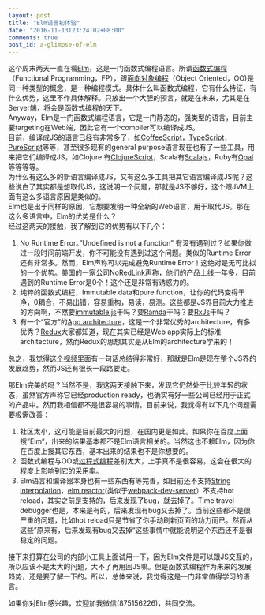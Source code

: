 ```yaml
---
layout: post
title: "Elm语言初体验"
date: "2016-11-13T23:24:02+08:00"
comments: true
post_id: a-glimpse-of-elm
---
```


这个周末两天一直在看[Elm](http://elm-lang.org/)，这是一门函数式编程语言。所谓[函数式编程](https://en.wikipedia.org/wiki/Functional_programming)（Functional Programming，FP），跟[面向对象编程](https://en.wikipedia.org/wiki/Object-oriented_programming)（Object  Oriented，OO)是同一种类型的概念，是一种编程模式。具体什么叫函数式编程，它有什么特征，有什么优势，这里不作具体解释。只放出一个大胆的预言，就是在未来，尤其是在Server端，将会是函数式编程的天下。  
Anyway，Elm是一门函数式编程语言，它是一门静态的，强类型的语言，目前主要targeting在Web端，因此它有一个compiler可以编译成JS。  
目前，编译成JS的语言已经有非常多了，如[CoffeeScript](http://coffeescript.org/)，[TypeScript](https://www.typescriptlang.org/)，[PureScript](http://www.purescript.org/)等等，甚至很多现有的general purpose语言现在也有了一些工具，用来把它们编译成JS，如Clojure 有[ClojureScript](http://clojurescript.org/)，Scala有[Scalajs](https://www.scala-js.org/)，Ruby有[Opal](http://opalrb.org/)等等等等。  
为什么有这么多的新语言编译成JS，又有这么多工具把其它语言编译成JS呢？这些说白了其实都是想取代JS，这说明一个问题，那就是JS不够好，这个跟JVM上面有这么多语言原因是类似的。  
Elm也是出于同样的原因，它想要发明一种全新的Web语言，用于取代JS。那在这么多语言中，Elm的优势是什么？  
经过这两天的接触，我了解到它的优势有以下几个：  

1. No Runtime Error。”Undefined is not a function” 有没有遇到过？如果你做过一段时间前端开发，你不可能没有遇到过这个问题。类似的Runtime Error还有非常多。然而，Elm声称可以完成避免Runtime Error！这绝对是无可比拟的一个优势。美国的一家公司[NoRedLink](https://www.noredink.com/)声称，他们的产品上线一年多，目前遇到的Runtime Error是0个！这个还是非常有诱惑力的。
2. 纯粹的函数式编程，Immutable data和pure function，让你的代码变得干净，0耦合，不易出错，容易重构，易读，易测。这些都是JS界目前大力推进的方向啊，不然要[immutable.js](https://facebook.github.io/immutable-js/)干吗？要[Ramda](http://ramdajs.com/)干吗？要[RxJs](https://github.com/Reactive-Extensions/RxJS)干吗？
3. 有一个“官方”的[App architecture](https://guide.elm-lang.org/architecture/)，这是一个非常优秀的architecture，有多优秀？[Redux](http://redux.js.org/)大家都知道，现在其实已经是Web app实际上的标准architecture，然而Redux的思想其实是从Elm的architecture学来的！

总之，我觉得[这个视频](https://www.youtube.com/watch?v=txxKx_I39a8)里面有一句话总结得非常好，那就是Elm是现在整个JS界的发展趋势，然而JS还有很长一段路要走。

那Elm完美的吗？当然不是，我这两天接触下来，发现它仍然处于比较年轻的状态，虽然官方声称它已经production ready，也确实有好一些公司已经用于正式的产品中。然而我相信都不是很容易的事情。目前来说，我觉得有以下几个问题需要极需改善：

1. 社区太小，这可能是目前最大的问题，在国内更是如此。如果你在百度上面搜”Elm“，出来的结果基本都不是Elm语言相关的。当然这也不赖Elm，因为你在百度上搜其它东西，基本出来的结果也不是你想要的。
2. 函数式编程与OO或[过程式编程](https://en.wikipedia.org/wiki/Procedural_programming)差别太大，上手真不是很容易，这会在很大的程度上影响到它的采用率。
3. Elm语言和编译器本身也有一些东西有等完善，如目前还不支持[String interpolation](https://en.wikipedia.org/wiki/String_interpolation)，[elm reactor](https://github.com/elm-lang/elm-reactor)(类似于[webpack-dev-server](https://webpack.github.io/docs/webpack-dev-server.html)）不支持hot reload，其实之前是支持的，后来发现了bug，就去掉了。Time travel debugger也是，本来是有的，后来发现有bug又去掉了。当前这些都不是很严重的问题，比如hot reload只是节省了你手动刷新页面的功力而已。然而从这些”原来有，后来发现有bug又去掉“这些事情中就能说明这个东西还不是很稳定的问题。

接下来打算在公司的内部小工具上面试用一下，因为Elm文件是可以跟JS交互的，所以应该不是太大的问题，大不了再用回JS嘛。但是函数式编程作为未来的发展趋势，还是要了解一下的。所以，总体来说，我觉得这是一门非常值得学习的语言。

如果你对Elm感兴趣，欢迎加我微信(875156226)，共同交流。
